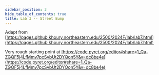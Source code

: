 ```yaml
---
sidebar_position: 3
hide_table_of_contents: true
title: Lab 3 -- Street Bump
---
```


Adapt from [https://pages.github.khoury.northeastern.edu/2500/2024F/lab/lab7.html](https://pages.github.khoury.northeastern.edu/2500/2024F/lab/lab7.html)

Very rough starting point at [https://code.pyret.org/editor#share=1_Qa-ZGQF5j4LfMmv7pcSvbUt2DYQon5Y&v=dc8be4e](https://code.pyret.org/editor#share=1_Qa-ZGQF5j4LfMmv7pcSvbUt2DYQon5Y&v=dc8be4e)
